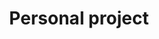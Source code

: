 ---
title: "Personal project"
slug: "personal-project"
thumbnail: '/images/categories/Category-Projet-Perso.png'
thumbnailAlt: "Icon of a computer with code relating to personal projects"
rangeHaut: true
rangeBas: false
---
